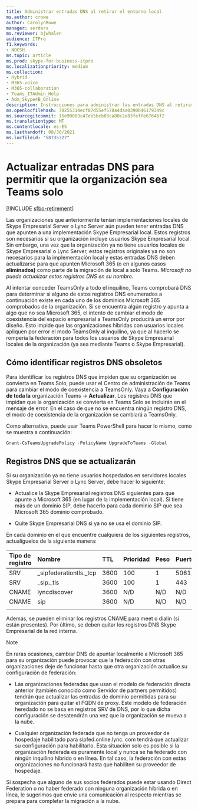 ```yaml
---
title: Administrar entradas DNS al retirar el entorno local
ms.author: crowe
author: CarolynRowe
manager: serdars
ms.reviewer: bjwhalen
audience: ITPro
f1.keywords:
- NOCSH
ms.topic: article
ms.prod: skype-for-business-itpro
ms.localizationpriority: medium
ms.collection:
- Hybrid
- M365-voice
- M365-collaboration
- Teams_ITAdmin_Help
- Adm_Skype4B_Online
description: Instrucciones para administrar las entradas DNS al retirar el entorno Skype Empresarial local.
ms.openlocfilehash: 70255314ecf87d55ef578a4daa0390b46179349c
ms.sourcegitcommit: 15e90083c47eb5bcb03ca80c2e83feffe67646f2
ms.translationtype: MT
ms.contentlocale: es-ES
ms.lasthandoff: 08/30/2021
ms.locfileid: "58735327"
---
```

# <a name="update-dns-entries-to-enable-your-organization-to-be-all-teams-only"></a>Actualizar entradas DNS para permitir que la organización sea Teams solo

[!INCLUDE [sfbo-retirement](../../Hub/includes/sfbo-retirement.md)]

Las organizaciones que anteriormente tenían implementaciones locales de Skype Empresarial Server o Lync Server aún pueden tener entradas DNS que apunten a una implementación Skype Empresarial local. Estos registros son necesarios si su organización incluye usuarios Skype Empresarial local. Sin embargo, una vez que la organización ya no tiene usuarios locales de Skype Empresarial o Lync Server, estos registros originales ya no son necesarios para la implementación local y estas entradas DNS deben actualizarse para que apunten Microsoft 365 (o en algunos casos **eliminados)** como parte de la migración de local a solo Teams. *Microsoft no puede actualizar estos registros DNS en su nombre.*

Al intentar conceder TeamsOnly a todo el inquilino, Teams comprobará DNS para determinar si alguno de estos registros DNS enumerados a continuación existe en cada uno de los dominios Microsoft 365 comprobados de la organización. Si se encuentra algún registro y apunta a algo que no sea Microsoft 365, el intento de cambiar el modo de coexistencia del espacio empresarial a TeamsOnly producirá un error por diseño. Esto impide que las organizaciones híbridas con usuarios locales apliquen por error el modo TeamsOnly al inquilino, ya que al hacerlo se rompería la federación para todos los usuarios de Skype Empresarial locales de la organización (ya sea mediante Teams o Skype Empresarial).


## <a name="how-to-identify-stale-dns-records"></a>Cómo identificar registros DNS obsoletos

Para identificar los registros DNS que impiden que su organización se convierta en Teams Solo, puede usar el Centro de administración de Teams para cambiar el modo de coexistencia a TeamsOnly. Vaya a **Configuración de toda la** organización Teams  ->  **Actualizar**. Los registros DNS que impidan que la organización se convierta en Teams Solo se incluirán en el mensaje de error.  En el caso de que no se encuentra ningún registro DNS, el modo de coexistencia de la organización se cambiará a TeamsOnly.   

Como alternativa, puede usar Teams PowerShell para hacer lo mismo, como se muestra a continuación:

   ```PowerShell
   Grant-CsTeamsUpgradePolicy -PolicyName UpgradeToTeams -Global
   ```

## <a name="dns-records-to-be-updated"></a>Registros DNS que se actualizarán

Si su organización ya no tiene usuarios hospedados en servidores locales Skype Empresarial Server o Lync Server, debe hacer lo siguiente:

- Actualice la Skype Empresarial registros DNS siguientes para que apunte a Microsoft 365 (en lugar de la implementación local). Si tiene más de un dominio SIP, debe hacerlo para cada dominio SIP que sea Microsoft 365 dominio comprobado.

- Quite Skype Empresarial DNS si ya no se usa el dominio SIP. 

En cada dominio en el que encuentre cualquiera de los siguientes registros, actualíguelos de la siguiente manera:

| Tipo de registro | Nombre | TTL | Prioridad | Peso | Puerto | Valor |
| :-----| :-----| :---- | :-----| :-----| :-----| :-----|
| SRV | _sipfederationtls._tcp |    3600 |  100 | 1 | 5061  | sipfed.online.lync.com |
| SRV | _sip._tls | 3600     | 100 |    1   | 443   | sipdir.online.lync.com |
| CNAME | lyncdiscover |    3600 |  N/D |   N/D |   N/D |   webdir.online.lync.com |
| CNAME |   sip | 3600 |    N/D |   N/D  | N/D |    sipdir.online.lync.com |
|||||||

Además, se pueden eliminar los registros CNAME para meet o dialin (si están presentes). Por último, se deben quitar los registros DNS Skype Empresarial de la red interna.

> [!Note] 
> En raras ocasiones, cambiar DNS de apuntar localmente a Microsoft 365 para su organización puede provocar que la federación con otras organizaciones deje de funcionar hasta que otra organización actualice su configuración de federación:
>
> - Las organizaciones federadas que usan el modelo de federación directa anterior (también conocido como Servidor de partners permitidos) tendrán que actualizar las entradas de dominio permitidas para su organización para quitar el FQDN de proxy. Este modelo de federación heredado no se basa en registros SRV de DNS, por lo que dicha configuración se desatendrán una vez que la organización se mueva a la nube.
> 
> - Cualquier organización federada que no tenga un proveedor de hospedaje habilitado para sipfed.online.lync. <span> com tendrá que actualizar su configuración para habilitarlo. Esta situación solo es posible si la organización federada es puramente local y nunca se ha federado con ningún inquilino híbrido o en línea. En tal caso, la federación con estas organizaciones no funcionará hasta que habiliten su proveedor de hospedaje.
>
> Si sospecha que alguno de sus socios federados puede estar usando Direct Federation o no haber federado con ninguna organización híbrida o en línea, le sugerimos que envíe una comunicación al respecto mientras se prepara para completar la migración a la nube.
  




